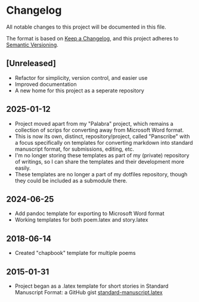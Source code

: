 # Changelog

All notable changes to this project will be documented in this file.

The format is based on [Keep a Changelog](https://keepachangelog.com/en/1.1.0/),
and this project adheres to [Semantic Versioning](https://semver.org/spec/v2.0.0.html).


[Unreleased]
--------------------------------------------------------------------------------

  - Refactor for simplicity, version control, and easier use
  - Improved documentation
  - A new home for this project as a seperate repository


2025-01-12
--------------------------------------------------------------------------------

  - Project moved apart from my "Palabra" project, which remains a collection of scrips for converting away from Microsoft Word format.
  - This is now its own, distinct, repository/project, called "Panscribe" with a focus specifically on templates for converting markdown into standard manuscript format, for submissions, editing, etc.
  - I'm no longer storing these templates as part of my (private) repository of writings, so I can share the templates and their development more easily. 
  - These templates are no longer a part of my dotfiles repository, though they could be included as a submodule there.


2024-06-25
--------------------------------------------------------------------------------

  - Add pandoc template for exporting to Microsoft Word format
  - Working templates for both poem.latex and story.latex


2018-06-14
--------------------------------------------------------------------------------

  - Created "chapbook" template for multiple poems


2015-01-31
-------------------------------------------------------------------------------

  - Project began as a .latex template for short stories in Standard Manuscript Format: a GitHub gist [standard-manuscript.latex](https://gist.github.com/dylan-k/c596ca65098ac3f61ce2/revisions#diff-26afb7209a0eeb6d257edf1994c569134db4ff154c6b22cb7b404184972c8add)
